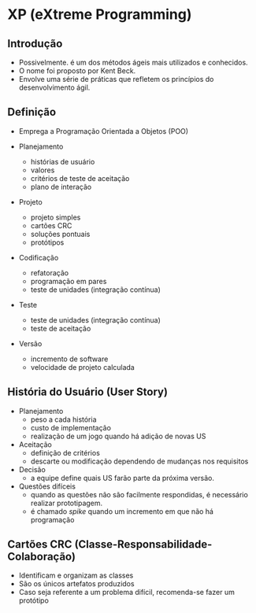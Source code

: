 # XP (eXtreme Programming)

## Introdução

- Possivelmente. é um dos métodos ágeis mais utilizados e conhecidos.
- O nome foi proposto por Kent Beck.
- Envolve uma série de práticas que refletem os princípios do desenvolvimento ágil.

## Definição
- Emprega a Programação Orientada a Objetos (POO)

- Planejamento
  - histórias de usuário
  - valores
  - critérios de teste de aceitação
  - plano de interação
- Projeto
  - projeto simples
  - cartões CRC
  - soluções pontuais
  - protótipos
- Codificação
  - refatoração
  - programação em pares
  - teste de unidades (integração contínua)
- Teste
  - teste de unidades (integração contínua)
  - teste de aceitação
- Versão
  - incremento de software
  - velocidade de projeto calculada

## História do Usuário (User Story)

- Planejamento
  - peso a cada história
  - custo de implementação
  - realização de um jogo quando há adição de novas US
- Aceitação
  - definição de critérios
  - descarte ou modificação dependendo de mudanças nos requisitos
- Decisão
  - a equipe define quais US farão parte da próxima versão.
- Questões difíceis
  - quando as questões não são facilmente respondidas, é necessário realizar prototipagem.
  - é chamado _spike_ quando um incremento em que não há programação

## Cartões CRC (Classe-Responsabilidade-Colaboração)

- Identificam e organizam as classes
- São os únicos artefatos produzidos
- Caso seja referente a um problema difícil, recomenda-se fazer um protótipo
